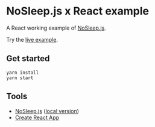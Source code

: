# NoSleep.js x React example
A React working example of [NoSleep.js](https://richtr.github.io/NoSleep.js/example/).

Try the [live example](https://no-sleep.ntltd.vercel.app/).

## Get started
```
yarn install
yarn start
```

## Tools
- [NoSleep.js](https://github.com/richtr/NoSleep.js/) ([local version](src/noSleep.js))
- [Create React App](https://github.com/facebook/create-react-app)
